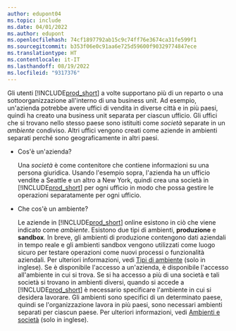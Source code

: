 ```yaml
---
author: edupont04
ms.topic: include
ms.date: 04/01/2022
ms.author: edupont
ms.openlocfilehash: 74cf1897792ab15c9c74ff76e3674ca31fe599f1
ms.sourcegitcommit: b353f06e0c91aa6e725d59600f90329774847ece
ms.translationtype: HT
ms.contentlocale: it-IT
ms.lasthandoff: 08/19/2022
ms.locfileid: "9317376"
---
```

Gli utenti [!INCLUDE[prod_short](prod_short.md)] a volte supportano più di un reparto o una sottoorganizzazione all'interno di una business unit. Ad esempio, un'azienda potrebbe avere uffici di vendita in diverse città e in più paesi, quindi ha creato una business unit separata per ciascun ufficio. Gli uffici che si trovano nello stesso paese sono istituiti come *società* separate in un *ambiente* condiviso. Altri uffici vengono creati come aziende in ambienti separati perché sono geograficamente in altri paesi.

- Cos'è un'azienda?

  Una *società* è come contenitore che contiene informazioni su una persona giuridica. Usando l'esempio sopra, l'azienda ha un ufficio vendite a Seattle e un altro a New York, quindi crea una società in [!INCLUDE[prod_short](prod_short.md)] per ogni ufficio in modo che possa gestire le operazioni separatamente per ogni ufficio.

- Che cos'è un ambiente?

  Le aziende in [!INCLUDE[prod_short](prod_short.md)] online esistono in ciò che viene indicato come *ambiente*. Esistono due tipi di ambienti, **produzione** e **sandbox**. In breve, gli ambienti di produzione contengono dati aziendali in tempo reale e gli ambienti sandbox vengono utilizzati come luogo sicuro per testare operazioni come nuovi processi o funzionalità aziendali. Per ulteriori informazioni, vedi [Tipi di ambiente](/dynamics365/business-central/dev-itpro/administration/tenant-admin-center-environments#types-of-environments) (solo in inglese). Se è disponibile l'accesso a un'azienda, è disponibile l'accesso all'ambiente in cui si trova. Se si ha accesso a più di una società e tali società si trovano in ambienti diversi, quando si accede a [!INCLUDE[prod_short](prod_short.md)] è necessario specificare l'ambiente in cui si desidera lavorare. Gli ambienti sono specifici di un determinato paese, quindi se l'organizzazione lavora in più paesi, sono necessari ambienti separati per ciascun paese. Per ulteriori informazioni, vedi [Ambienti e società](/dynamics365/business-central/dev-itpro/administration/tenant-environment-topology#environments-and-companies) (solo in inglese).
